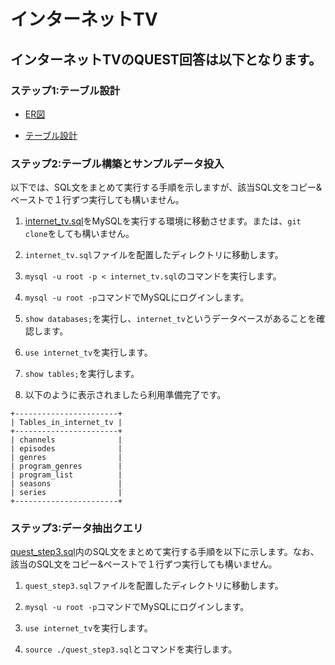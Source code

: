 # インターネットTV

## インターネットTVのQUEST回答は以下となります。

### **ステップ1**:テーブル設計
- [ER図](https://github.com/KoichiYanagisawa/apprentice/blob/main/week5-6/quest/internet_tv.pu)

- [テーブル設計](https://github.com/KoichiYanagisawa/apprentice/blob/main/week5-6/quest/internet_tv.md)

### **ステップ2**:テーブル構築とサンプルデータ投入

以下では、SQL文をまとめて実行する手順を示しますが、該当SQL文をコピー&ペーストで１行ずつ実行しても構いません。

1. [internet_tv.sql](https://github.com/KoichiYanagisawa/apprentice/blob/main/week5-6/quest/internet_tv.sql)をMySQLを実行する環境に移動させます。または、`git clone`をしても構いません。

2. `internet_tv.sql`ファイルを配置したディレクトリに移動します。

3. `mysql -u root -p < internet_tv.sql`のコマンドを実行します。

4. `mysql -u root -p`コマンドでMySQLにログインします。

5. `show databases;`を実行し、`internet_tv`というデータベースがあることを確認します。

6. `use internet_tv`を実行します。

7. `show tables;`を実行します。

8. 以下のように表示されましたら利用準備完了です。

```
+-----------------------+
| Tables_in_internet_tv |
+-----------------------+
| channels              |
| episodes              |
| genres                |
| program_genres        |
| program_list          |
| seasons               |
| series                |
+-----------------------+
```

### **ステップ3**:データ抽出クエリ

[quest_step3.sql](https://github.com/KoichiYanagisawa/apprentice/blob/main/week5-6/quest/quest_step3.sql)内のSQL文をまとめて実行する手順を以下に示します。なお、該当のSQL文をコピー&ペーストで１行ずつ実行しても構いません。

1. `quest_step3.sql`ファイルを配置したディレクトリに移動します。

2. `mysql -u root -p`コマンドでMySQLにログインします。

3. `use internet_tv`を実行します。

4. `source ./quest_step3.sql`とコマンドを実行します。
